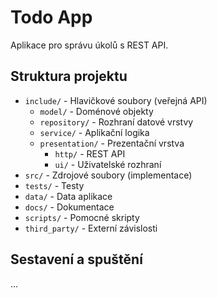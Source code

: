 # Todo App

Aplikace pro správu úkolů s REST API.

## Struktura projektu

- `include/` - Hlavičkové soubory (veřejná API)
  - `model/` - Doménové objekty
  - `repository/` - Rozhraní datové vrstvy
  - `service/` - Aplikační logika
  - `presentation/` - Prezentační vrstva
    - `http/` - REST API
    - `ui/` - Uživatelské rozhraní
- `src/` - Zdrojové soubory (implementace)
- `tests/` - Testy
- `data/` - Data aplikace
- `docs/` - Dokumentace
- `scripts/` - Pomocné skripty
- `third_party/` - Externí závislosti

## Sestavení a spuštění

...
